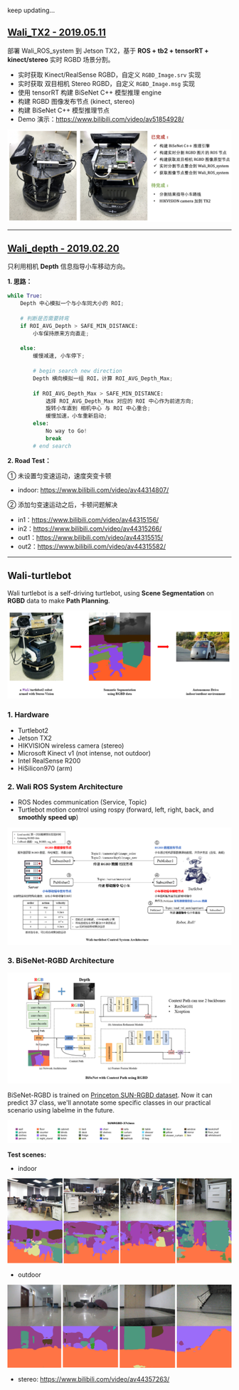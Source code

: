keep updating...


## [Wali_TX2 - 2019.05.11](https://github.com/Shuai-Xie/Wali-turtlebot/tree/master/wali_TX2)

部署 Wali_ROS_system 到 Jetson TX2，基于 **ROS + tb2 + tensorRT + kinect/stereo** 实时 RGBD 场景分割。
- 实时获取 Kinect/RealSense RGBD，自定义 `RGBD_Image.srv` 实现
- 实时获取 双目相机 Stereo RGBD，自定义 `RGBD_Image.msg` 实现
- 使用 tensorRT 构建 BiSeNet C++ 模型推理 engine
- 构建 RGBD 图像发布节点 (kinect, stereo)
- 构建 BiSeNet C++ 模型推理节点
- Demo 演示：https://www.bilibili.com/video/av51854928/

![wali_TX2](assets/wali_TX2.png)

---

## [Wali_depth - 2019.02.20](https://github.com/Shuai-Xie/Wali-turtlebot/tree/master/wali_depth)

只利用相机 **Depth** 信息指导小车移动方向。

**1. 思路：**

```py
while True:
	Depth 中心模拟一个与小车同大小的 ROI;

	# 判断是否需要转弯
	if ROI_AVG_Depth > SAFE_MIN_DISTANCE:
		小车保持原来方向直走;

	else:
		缓慢减速, 小车停下;

		# begin search new direction
		Depth 横向模拟一组 ROI，计算 ROI_AVG_Depth_Max;

		if ROI_AVG_Depth_Max > SAFE_MIN_DISTANCE:
			选择 ROI_AVG_Depth_Max 对应的 ROI 中心作为前进方向;
			旋转小车直到 相机中心 与 ROI 中心重合;
	  		缓慢加速，小车重新启动;
	  	else:
	  		No way to Go!
	  		break
		# end search
```


**2. Road Test：**

① 未设置匀变速运动，速度突变卡顿
- indoor: https://www.bilibili.com/video/av44314807/

② 添加匀变速运动之后，卡顿问题解决
- in1：https://www.bilibili.com/video/av44315156/
- in2：https://www.bilibili.com/video/av44315266/
- out1：https://www.bilibili.com/video/av44315515/
- out2：https://www.bilibili.com/video/av44315582/

---

## Wali-turtlebot
Wali turtlebot is a self-driving turtlebot, using **Scene Segmentation** on **RGBD** data to make **Path Planning**.

![auto_drive](assets/auto_drive.png)

### 1. Hardware
- Turtlebot2
- Jetson TX2
- HIKVISION wireless camera (stereo)
- Microsoft Kinect v1 (not intense, not outdoor)
- Intel RealSense R200
- HiSilicon970 (arm)

### 2. Wali ROS System Architecture
- ROS Nodes communication (Service, Topic)
- Turtlebot motion control using rospy (forward, left, right, back, and **smoothly speed up**)

![wali_arc](assets/wali_arc.png)

### 3. BiSeNet-RGBD Architecture

![bisenet_rgbd](assets/bisenet_rgbd.png)

BiSeNet-RGBD is trained on [Princeton SUN-RGBD dataset](http://rgbd.cs.princeton.edu/). Now it can predict 37 class, we'll annotate some specific classes in our practical scenario using labelme in the future. 

![SUNRGB_37_label_map.png](assets/SUNRGB_37_label_map.png)

**Test scenes:**

- indoor

![indoor](assets/indoor.png)

- outdoor

![outdoor](assets/outdoor.png)

- stereo: https://www.bilibili.com/video/av44357263/